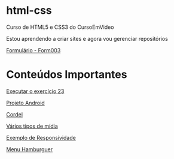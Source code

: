 # html-css

Curso de HTML5 e CSS3 do CursoEmVideo

Estou aprendendo a criar sites e agora vou gerenciar repositórios

<a href="form004.html">Formulário - Form003</a>

<h1>Conteúdos Importantes</h1>

<a href="https://mauriciorodrigues-dev.github.io/html-css/exerc%C3%ADcios/ex026/mq002/index.html">Executar o exercício 23</a>

<a href="https://mauriciorodrigues-dev.github.io/projeto-android/android.html">Projeto Android</a>

<a href="https://mauriciorodrigues-dev.github.io/projeto-cordel/">Cordel</a>

<a href="https://mauriciorodrigues-dev.github.io/html-css//exerc%C3%ADcios/ex026/mr004/index.html">Vários tipos de mídia</a>

<a href="https://mauriciorodrigues-dev.github.io/html-css/exerc%C3%ADcios/ex026/exemplos-responsividade/index.html">Exemplo de Responsividade</a>

<a href="https://mauriciorodrigues-dev.github.io/html-css/exerc%C3%ADcios/ex026/mq005/index.html">Menu Hamburguer</a>
